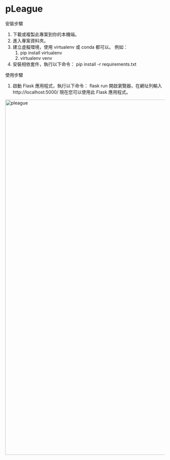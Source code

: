 # pLeague

安裝步驟
1. 下載或複製此專案到你的本機端。
2. 進入專案資料夾。
3. 建立虛擬環境，使用 virtualenv 或 conda 都可以。
  例如：
    1. pip install virtualenv
    2. virtualenv venv
4. 安裝相依套件，執行以下命令：
  pip install -r requirements.txt
  
使用步驟
1. 啟動 Flask 應用程式，執行以下命令：
  flask run
開啟瀏覽器，在網址列輸入 http://localhost:5000/
現在您可以使用此 Flask 應用程式。


<img width="1120" alt="pleague" src="https://user-images.githubusercontent.com/118497430/236136813-d06f466f-39fb-49c8-9ee1-99cad70c6969.png">
